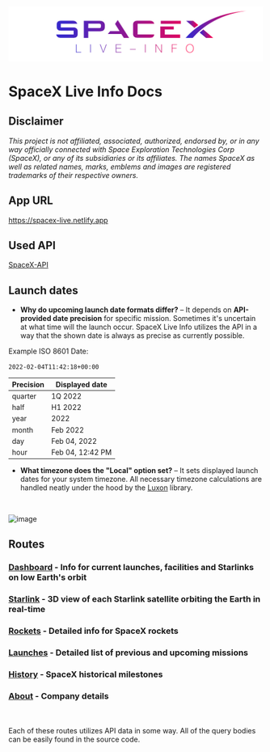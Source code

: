   <a href="https://spacex-live.netlify.app">
    <img src="animated-logo.svg" alt="Logo">
  </a>
  
# SpaceX Live Info Docs

## Disclaimer

*This project is not affiliated, associated, authorized, endorsed by, or in any way officially connected with Space Exploration Technologies Corp (SpaceX), or any of its subsidiaries or its affiliates. The names SpaceX as well as related names, marks, emblems and images are registered trademarks of their respective owners.*

## App URL

<a>https://spacex-live.netlify.app</a>


## Used API

[SpaceX-API](https://github.com/r-spacex/SpaceX-API/)

## Launch dates

* **Why do upcoming launch date formats differ?** – It depends on **API-provided date precision** for specific mission. Sometimes it's uncertain at what time will the launch occur. SpaceX Live Info utilizes the API in a way that the shown date is always as precise as currently possible.

Example ISO 8601 Date:
```
2022-02-04T11:42:18+00:00
```
| Precision | Displayed date |
| --------- | -------------- |
| quarter   |1Q 2022         |
| half      |H1 2022         |
| year      |2022            |
| month     |Feb 2022        |
| day       |Feb 04, 2022    |
| hour      |Feb 04, 12:42 PM|

* **What timezone does the "Local" option set?** – It sets displayed launch dates for your system timezone. All necessary timezone calculations are handled neatly under the hood by the [Luxon](https://moment.github.io/luxon/#/) library.
</br>

![image](https://user-images.githubusercontent.com/77860645/145209751-f71ed7c7-b711-4cef-9f6a-269487cd4108.png)
## Routes

### [Dashboard](dashboard) - Info for current launches, facilities and Starlinks on low Earth's orbit

### [Starlink](starlink) - 3D view of each Starlink satellite orbiting the Earth in real-time

### [Rockets](rockets) - Detailed info for SpaceX rockets

### [Launches](launches) - Detailed list of previous and upcoming missions

### [History](history) - SpaceX historical milestones

### [About](about) - Company details

<br/>
<br/>
Each of these routes utilizes API data in some way. All of the query bodies can be easily found in the source code.
